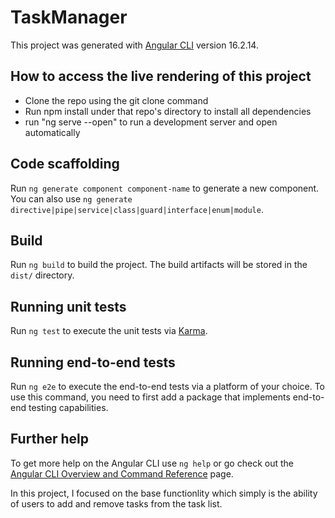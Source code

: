 # TaskManager

This project was generated with [Angular CLI](https://github.com/angular/angular-cli) version 16.2.14.

## How to access the live rendering of this project

- Clone the repo using the git clone command
- Run npm install under that repo's directory to install all dependencies
- run "ng serve --open" to run a development server and open automatically

## Code scaffolding

Run `ng generate component component-name` to generate a new component. You can also use `ng generate directive|pipe|service|class|guard|interface|enum|module`.

## Build

Run `ng build` to build the project. The build artifacts will be stored in the `dist/` directory.

## Running unit tests

Run `ng test` to execute the unit tests via [Karma](https://karma-runner.github.io).

## Running end-to-end tests

Run `ng e2e` to execute the end-to-end tests via a platform of your choice. To use this command, you need to first add a package that implements end-to-end testing capabilities.

## Further help

To get more help on the Angular CLI use `ng help` or go check out the [Angular CLI Overview and Command Reference](https://angular.io/cli) page.

In this project, I focused on the base functionlity which simply is the ability of users to add and remove tasks from the task list.
